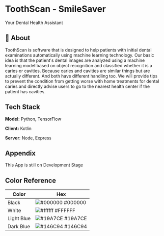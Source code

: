 
# ToothScan - SmileSaver

Your Dental Health Assistant

## 🦷 About
ToothScan is software that is designed to help patients with initial dental examinations automatically using machine learning technology. Our basic idea is that the patient's dental images are analyzed using a machine learning model based on object recognition and classified whether it is a caries or cavities. Because caries and cavities are similar things but are actually different. And both have different handling too. We will provide tips to prevent the condition from getting worse with home treatments for dental caries and directly advise users to go to the nearest health center if the patient has cavities.



## Tech Stack

**Model:** Python, TensorFlow

**Client:** Kotlin

**Server:** Node, Express


## Appendix

This App is still on Development Stage

## Color Reference

| Color             | Hex                                                                |
| ----------------- | ------------------------------------------------------------------ |
| Black | ![#000000](https://via.placeholder.com/10/000000?text=+) #000000 |
| White | ![#ffffff](https://via.placeholder.com/10/ffffff?text=+) #FFFFFF |
| Light Blue | ![#19A7CE](https://via.placeholder.com/10/19A7CE?text=+) #19A7CE |
| Dark Blue | ![#146C94](https://via.placeholder.com/10/146C94?text=+) #146C94 |


